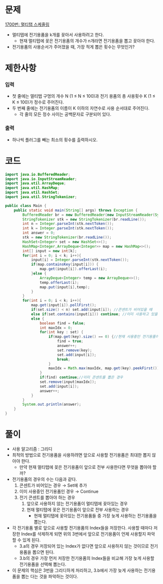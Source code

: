 # 문제

[1700번: 멀티탭 스케줄링](https://www.acmicpc.net/problem/1700)

- 멀티탭에 전기용품을 k개를 꽂아서 사용하려고 한다.
    - 현재 멀티탭에 꽂은 전기용품의 개수가 n개라면 전기용품을 뽑고 꽂아야 한다.
- 전기용품의 사용순서가 주어졌을 때, 가장 적게 뽑은 횟수는 무엇인가?

# 제한사항

### 입력

- 첫 줄에는 멀티탭 구멍의 개수 N (1 ≤ N ≤ 100)과 전기 용품의 총 사용횟수 K (1 ≤ K ≤ 100)가 정수로 주어진다.
- 두 번째 줄에는 전기용품의 이름이 K 이하의 자연수로 사용 순서대로 주어진다.
    - 각 줄의 모든 정수 사이는 공백문자로 구분되어 있다.

### 출력

- 하나씩 플러그를 빼는 최소의 횟수를 출력하시오.

# 코드

```java
import java.io.BufferedReader;
import java.io.InputStreamReader;
import java.util.ArrayDeque;
import java.util.HashMap;
import java.util.HashSet;
import java.util.StringTokenizer;

public class Main {
	public static void main(String[] args) throws Exception {
		BufferedReader br = new BufferedReader(new InputStreamReader(System.in));
		StringTokenizer stk = new StringTokenizer(br.readLine());
		int n = Integer.parseInt(stk.nextToken());
		int k = Integer.parseInt(stk.nextToken());
		int answer = 0;
		stk = new StringTokenizer(br.readLine());
		HashSet<Integer> set = new HashSet<>();
		HashMap<Integer,ArrayDeque<Integer>> map = new HashMap<>();
		int[] input = new int[k];
		for(int i = 0; i < k; i++){
			input[i] = Integer.parseInt(stk.nextToken());
			if(map.containsKey(input[i])) {
				map.get(input[i]).offerLast(i);
			}else {
				ArrayDeque<Integer> temp = new ArrayDeque<>();
				temp.offerLast(i);
				map.put(input[i],temp);
			}
		}
		for(int i = 0; i < k; i++){
			map.get(input[i]).pollFirst();
			if(set.size() < n) set.add(input[i]); //콘센트가 비어있을 때
			else if(set.contains(input[i])) continue; //이미 사용하고 있을 때
			else {
				boolean find = false;
				int maxIdx = 0;
				for(int key : set) {
					if(map.get(key).size() == 0) {//현재 사용중인 전기용품이 앞으로 사용하지 않을 때
						find = true;
						answer++;
						set.remove(key);
						set.add(input[i]);
						break;
					}
					maxIdx = Math.max(maxIdx, map.get(key).peekFirst()); //현재 사용중인 전기용품 중 가장 늦게 사용하는 것을 선택
				}
				if(find) continue;//이미 콘센트를 뽑은 경우
				set.remove(input[maxIdx]);
				set.add(input[i]);
				answer++;
			}
		}
		System.out.println(answer);
	}
}
```

# 풀이

- 사용 알고리즘 : 그리디
- 최적의 방법으로 전기용품을 사용하려면 앞으로 사용할 전기용품은 최대한 뽑지 않아야 한다.
    - 만약 현재 멀티탭에 꽂은 전기용품이 앞으로 전부 사용한다면 무엇을 뽑아야 할까?
- 전기용품의 경우의 수는 다음과 같다.
    1. 콘센트가 비어있는 경우 → Set에 추가
    2. 이미 사용중인 전기용품인 경우 → Continue
    3. 전기 콘센트를 뽑아야 하는 경우
        1. 앞으로 사용하지 않는 전기용품이 멀티탭에 꽂아있는 경우
        2.  현재 멀티탭에 꽂은 전기용품이 앞으로 전부 사용하는 경우
            - 현재 멀티탭에 꽂아있는 전기용품들 중 가장 늦게 사용하는 전기용품을 뽑는다.
- 각 전기용품 별로 앞으로 사용할 전기용품의 Index들을 저장한다.  사용할 때마다 저장한 Index를 삭제하게 되면 위의 3번에서 앞으로 전기용품이 언제 사용할지 파악할 수 있게 된다.
    - 3.a의 경우 저장되어 있는 Index가 없다면 앞으로 사용하지 않는 것이므로 전기용품을 뽑으면 된다.
    - 3.b의 경우 가장 먼저 저장한 전기용품의 Index들을 비교해 가장 늦게 사용할 전기용품을 선택해 뽑는다.
- 이 문제의 핵심은 3번을 그리디하게 처리하고, 3.b에서 가장 늦게 사용하는 전기용품을 뽑는 다는 것을 파악하는 것이다.